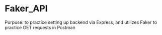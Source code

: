 # Faker_API

Purpuse: to practice setting up backend via Express, and utilizes Faker to practice GET requests in Postman
